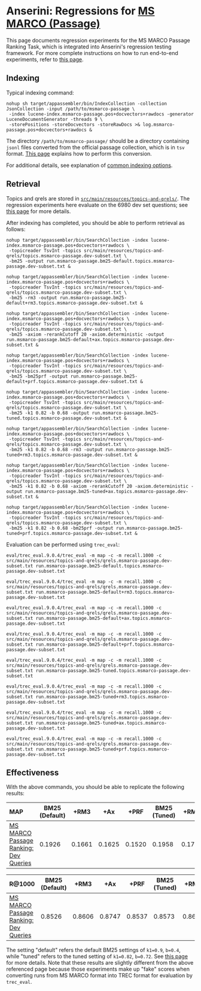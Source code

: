 # Anserini: Regressions for [MS MARCO (Passage)](https://github.com/microsoft/MSMARCO-Passage-Ranking)

This page documents regression experiments for the MS MARCO Passage Ranking Task, which is integrated into Anserini's regression testing framework.
For more complete instructions on how to run end-to-end experiments, refer to [this page](experiments-msmarco-passage.md).

## Indexing

Typical indexing command:

```
nohup sh target/appassembler/bin/IndexCollection -collection JsonCollection -input /path/to/msmarco-passage \
 -index lucene-index.msmarco-passage.pos+docvectors+rawdocs -generator LuceneDocumentGenerator -threads 9 \
 -storePositions -storeDocvectors -storeRawDocs >& log.msmarco-passage.pos+docvectors+rawdocs &
```

The directory `/path/to/msmarco-passage/` should be a directory containing `jsonl` files converted from the official passage collection, which is in `tsv` format.
[This page](experiments-msmarco-passage.md) explains how to perform this conversion.

For additional details, see explanation of [common indexing options](common-indexing-options.md).

## Retrieval

Topics and qrels are stored in [`src/main/resources/topics-and-qrels/`](../src/main/resources/topics-and-qrels/).
The regression experiments here evaluate on the 6980 dev set questions; see [this page](experiments-msmarco-passage.md) for more details.

After indexing has completed, you should be able to perform retrieval as follows:

```
nohup target/appassembler/bin/SearchCollection -index lucene-index.msmarco-passage.pos+docvectors+rawdocs \
 -topicreader TsvInt -topics src/main/resources/topics-and-qrels/topics.msmarco-passage.dev-subset.txt \
 -bm25 -output run.msmarco-passage.bm25-default.topics.msmarco-passage.dev-subset.txt &

nohup target/appassembler/bin/SearchCollection -index lucene-index.msmarco-passage.pos+docvectors+rawdocs \
 -topicreader TsvInt -topics src/main/resources/topics-and-qrels/topics.msmarco-passage.dev-subset.txt \
 -bm25 -rm3 -output run.msmarco-passage.bm25-default+rm3.topics.msmarco-passage.dev-subset.txt &

nohup target/appassembler/bin/SearchCollection -index lucene-index.msmarco-passage.pos+docvectors+rawdocs \
 -topicreader TsvInt -topics src/main/resources/topics-and-qrels/topics.msmarco-passage.dev-subset.txt \
 -bm25 -axiom -rerankCutoff 20 -axiom.deterministic -output run.msmarco-passage.bm25-default+ax.topics.msmarco-passage.dev-subset.txt &

nohup target/appassembler/bin/SearchCollection -index lucene-index.msmarco-passage.pos+docvectors+rawdocs \
 -topicreader TsvInt -topics src/main/resources/topics-and-qrels/topics.msmarco-passage.dev-subset.txt \
 -bm25 -bm25prf -output run.msmarco-passage.bm25-default+prf.topics.msmarco-passage.dev-subset.txt &

nohup target/appassembler/bin/SearchCollection -index lucene-index.msmarco-passage.pos+docvectors+rawdocs \
 -topicreader TsvInt -topics src/main/resources/topics-and-qrels/topics.msmarco-passage.dev-subset.txt \
 -bm25 -k1 0.82 -b 0.68 -output run.msmarco-passage.bm25-tuned.topics.msmarco-passage.dev-subset.txt &

nohup target/appassembler/bin/SearchCollection -index lucene-index.msmarco-passage.pos+docvectors+rawdocs \
 -topicreader TsvInt -topics src/main/resources/topics-and-qrels/topics.msmarco-passage.dev-subset.txt \
 -bm25 -k1 0.82 -b 0.68 -rm3 -output run.msmarco-passage.bm25-tuned+rm3.topics.msmarco-passage.dev-subset.txt &

nohup target/appassembler/bin/SearchCollection -index lucene-index.msmarco-passage.pos+docvectors+rawdocs \
 -topicreader TsvInt -topics src/main/resources/topics-and-qrels/topics.msmarco-passage.dev-subset.txt \
 -bm25 -k1 0.82 -b 0.68 -axiom -rerankCutoff 20 -axiom.deterministic -output run.msmarco-passage.bm25-tuned+ax.topics.msmarco-passage.dev-subset.txt &

nohup target/appassembler/bin/SearchCollection -index lucene-index.msmarco-passage.pos+docvectors+rawdocs \
 -topicreader TsvInt -topics src/main/resources/topics-and-qrels/topics.msmarco-passage.dev-subset.txt \
 -bm25 -k1 0.82 -b 0.68 -bm25prf -output run.msmarco-passage.bm25-tuned+prf.topics.msmarco-passage.dev-subset.txt &

```

Evaluation can be performed using `trec_eval`:

```
eval/trec_eval.9.0.4/trec_eval -m map -c -m recall.1000 -c src/main/resources/topics-and-qrels/qrels.msmarco-passage.dev-subset.txt run.msmarco-passage.bm25-default.topics.msmarco-passage.dev-subset.txt

eval/trec_eval.9.0.4/trec_eval -m map -c -m recall.1000 -c src/main/resources/topics-and-qrels/qrels.msmarco-passage.dev-subset.txt run.msmarco-passage.bm25-default+rm3.topics.msmarco-passage.dev-subset.txt

eval/trec_eval.9.0.4/trec_eval -m map -c -m recall.1000 -c src/main/resources/topics-and-qrels/qrels.msmarco-passage.dev-subset.txt run.msmarco-passage.bm25-default+ax.topics.msmarco-passage.dev-subset.txt

eval/trec_eval.9.0.4/trec_eval -m map -c -m recall.1000 -c src/main/resources/topics-and-qrels/qrels.msmarco-passage.dev-subset.txt run.msmarco-passage.bm25-default+prf.topics.msmarco-passage.dev-subset.txt

eval/trec_eval.9.0.4/trec_eval -m map -c -m recall.1000 -c src/main/resources/topics-and-qrels/qrels.msmarco-passage.dev-subset.txt run.msmarco-passage.bm25-tuned.topics.msmarco-passage.dev-subset.txt

eval/trec_eval.9.0.4/trec_eval -m map -c -m recall.1000 -c src/main/resources/topics-and-qrels/qrels.msmarco-passage.dev-subset.txt run.msmarco-passage.bm25-tuned+rm3.topics.msmarco-passage.dev-subset.txt

eval/trec_eval.9.0.4/trec_eval -m map -c -m recall.1000 -c src/main/resources/topics-and-qrels/qrels.msmarco-passage.dev-subset.txt run.msmarco-passage.bm25-tuned+ax.topics.msmarco-passage.dev-subset.txt

eval/trec_eval.9.0.4/trec_eval -m map -c -m recall.1000 -c src/main/resources/topics-and-qrels/qrels.msmarco-passage.dev-subset.txt run.msmarco-passage.bm25-tuned+prf.topics.msmarco-passage.dev-subset.txt

```

## Effectiveness

With the above commands, you should be able to replicate the following results:

MAP                                     | BM25 (Default)| +RM3      | +Ax       | +PRF      | BM25 (Tuned)| +RM3      | +Ax       | +PRF      |
:---------------------------------------|-----------|-----------|-----------|-----------|-----------|-----------|-----------|-----------|
[MS MARCO Passage Ranking: Dev Queries](https://github.com/microsoft/MSMARCO-Passage-Ranking)| 0.1926    | 0.1661    | 0.1625    | 0.1520    | 0.1958    | 0.1762    | 0.1699    | 0.1582    |


R@1000                                  | BM25 (Default)| +RM3      | +Ax       | +PRF      | BM25 (Tuned)| +RM3      | +Ax       | +PRF      |
:---------------------------------------|-----------|-----------|-----------|-----------|-----------|-----------|-----------|-----------|
[MS MARCO Passage Ranking: Dev Queries](https://github.com/microsoft/MSMARCO-Passage-Ranking)| 0.8526    | 0.8606    | 0.8747    | 0.8537    | 0.8573    | 0.8687    | 0.8809    | 0.8561    |



The setting "default" refers the default BM25 settings of `k1=0.9`, `b=0.4`, while "tuned" refers to the tuned setting of `k1=0.82`, `b=0.72`.
See [this page](experiments-msmarco-passage.md) for more details.
Note that these results are slightly different from the above referenced page because those experiments make up "fake" scores when converting runs from MS MARCO format into TREC format for evaluation by `trec_eval`.

